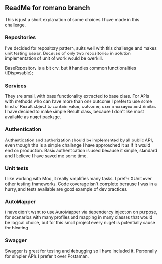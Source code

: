 ﻿## ReadMe for romano branch

This is just a short explanation of some choices I have made in this challenge.


### Repositories

I've decided for repository pattern, suits well with this challenge and makes unit testing easier.
Because of only two repositories in solution implementation of unit of work would be overkill.

BaseRepository is a bit dry, but it handles common functionalities (IDisposable);


### Services

They are small, with base functionality extracted to base class.
For APIs with methods who can have more than one outcome I prefer to use some kind of Result object to contain value, outcome, user messages and similar.
I have decided to make simple Result class, because I don't like most available as nuget package.


### Authentication

Authentication and authorization should be implemented by all public API, even though this is a simple challenge I have approached it as if it would end on production.
Basic authentication is used because it simple, standard and I believe I have saved me some time.


### Unit tests

I like working with Moq, it really simplifies many tasks.
I prefer XUnit over other testing frameworks.
Code coverage isn't complete because I was in a hurry, and tests available are good example of dev practices.
 

### AutoMapper

I have didn't want to use AutoMapper via dependency injection on purpose, for scenarios with many profiles and mapping in many classes that would be logical choice,
but for this small project every nuget is potentially cause for bloating.


### Swagger

Swagger is great for testing and debugging so I have included it. Personally for simpler APIs I prefer it over Postaman.